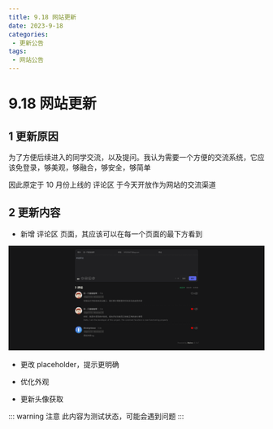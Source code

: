 ```yaml
---
title: 9.18 网站更新
date: 2023-9-18
categories:
 - 更新公告
tags:
 - 网站公告
---
```


# 9.18 网站更新

## 1 更新原因

为了方便后续进入的同学交流，以及提问。我认为需要一个方便的交流系统，它应该免登录，够美观，够融合，够安全，够简单

因此原定于 10 月份上线的 评论区 于今天开放作为网站的交流渠道

## 2 更新内容

- 新增 评论区 页面，其应该可以在每一个页面的最下方看到

![评论区](./images/评论区.png)

- 更改 placeholder，提示更明确

- 优化外观

- 更新头像获取

::: warning 注意
此内容为测试状态，可能会遇到问题
:::
